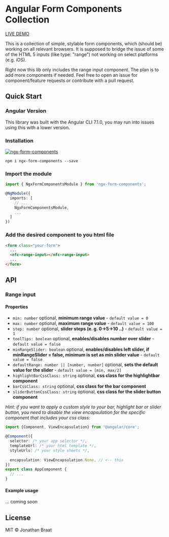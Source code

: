 # Angular Form Components Collection

[LIVE DEMO](https://johnbra.github.io/ngx-form-components/)

This is a collection of simple, stylable form components, which (should be) working on all relevant browsers. It is supposed to bridge the issue of some of the HTML 5 inputs (like type: "range") not working on select platforms (e.g. iOS).

Right now this lib only includes the range input component. The plan is to add more components if needed. Feel free to open an issue for component/feature requests or contribute with a pull request.

## Quick Start

### Angular Version
This library was built with the Angular CLI 7.1.0, you may run into issues using this with a lower version.

### Installation
[![ngx-form-components](https://nodei.co/npm/ngx-form-components.png)](https://www.npmjs.com/package/ngx-form-components)

`npm i ngx-form-components --save`

### Import the module

```ts
import { NgxFormComponentsModule } from 'ngx-form-components';

@NgModule({
  imports: [
    // ...
    NgxFormComponentsModule,
    ...
  ]
})
```

### Add the desired component to you html file

```html
<form class="your-form">
  ...
  <nfc-range-input></nfc-range-input>
  ...
</form>
```

## API

### Range input

#### Properties

* `min: number` optional, **minimum range value** - `default value = 0`
* `max: number` optional, **maximum range value** - `default value = 100`
* `step: number` optional, **slider steps (e. g. 0->5->10 ..)** - `default value = 1`
* `toolTips: boolean` optional, **enables/disables number over slider** - `default value = false`
* `minRangeSlider: boolean` optional, **enables/disables left slider, if minRangeSlider = false, minimum is set as min slider value** - `default value = false`
* `defaultRange: number || [number, number]` optional, **sets the default value for the slider** - `default value = [min, max/2]`
* `highlightBarCssClass: string` optional, **css class for the highlightbar component**
* `barCssClass: string` optional, **css class for the bar component**
* `sliderButtonCssClass: string` optional, **css class for the slider button component**

*Hint: if you want to apply a custom style to your bar, highlight bar or slider button, you need to disable the view encapsulation for the specific component that includes your css class:*

```ts
import {Component, ViewEncapsulation} from '@angular/core';

@Component({
  selector: /* your app selector */,
  templateUrl: /* your html template */,
  styleUrls: /* your style sheets */,
  
  encapsulation: ViewEncapsulation.None, // <-- this
})
export class AppComponent {
  // ...
}
```

#### Example usage

... coming soon

## License

MIT © Jonathan Braat
